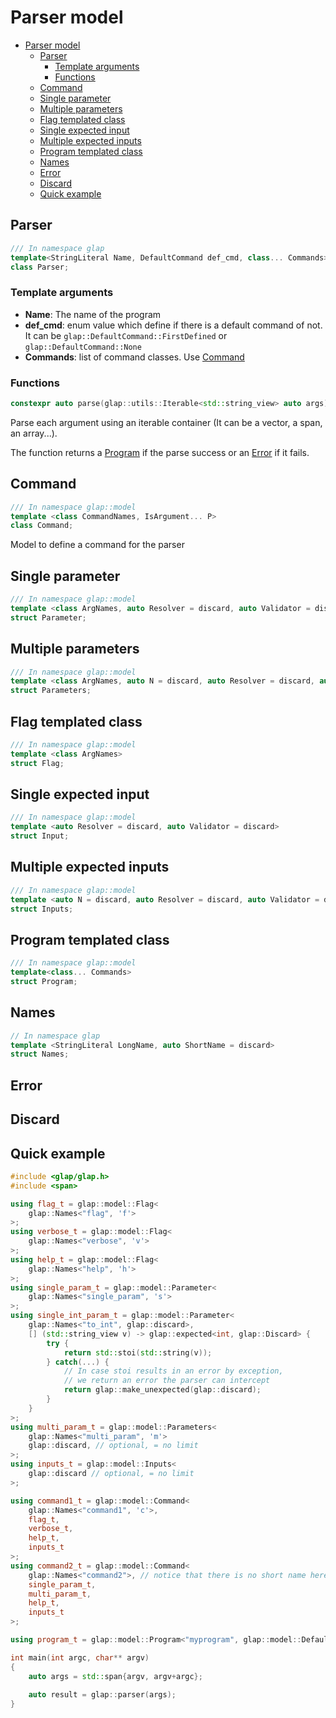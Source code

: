 # Parser model

- [Parser model](#parser-model)
  - [Parser](#parser)
    - [Template arguments](#template-arguments)
    - [Functions](#functions)
  - [Command](#command)
  - [Single parameter](#single-parameter)
  - [Multiple parameters](#multiple-parameters)
  - [Flag templated class](#flag-templated-class)
  - [Single expected input](#single-expected-input)
  - [Multiple expected inputs](#multiple-expected-inputs)
  - [Program templated class](#program-templated-class)
  - [Names](#names)
  - [Error](#error)
  - [Discard](#discard)
  - [Quick example](#quick-example)

## Parser

```cpp
/// In namespace glap
template<StringLiteral Name, DefaultCommand def_cmd, class... Commands>
class Parser;
```

### Template arguments

* **Name**: The name of the program
* **def_cmd**: enum value which define if there is a default command of not. It can be `glap::DefaultCommand::FirstDefined` or `glap::DefaultCommand::None`
* **Commands**: list of command classes. Use [Command](#command)

### Functions

```cpp
constexpr auto parse(glap::utils::Iterable<std::string_view> auto args) const -> PosExpected<model::Program<Commands...>>;
```
Parse each argument using an iterable container (It can be a vector, a span, an array...).

The function returns a [Program](#program-templated-class) if the parse success or an [Error](#error) if it fails.

## Command
```cpp
/// In namespace glap::model
template <class CommandNames, IsArgument... P>
class Command;
```
Model to define a command for the parser
## Single parameter
```cpp
/// In namespace glap::model
template <class ArgNames, auto Resolver = discard, auto Validator = discard>
struct Parameter;
```
## Multiple parameters
```cpp
/// In namespace glap::model
template <class ArgNames, auto N = discard, auto Resolver = discard, auto Validator = discard>
struct Parameters;
```
## Flag templated class
```cpp
/// In namespace glap::model
template <class ArgNames>
struct Flag;
```
## Single expected input
```cpp
/// In namespace glap::model
template <auto Resolver = discard, auto Validator = discard>
struct Input;
```
## Multiple expected inputs
```cpp
/// In namespace glap::model
template <auto N = discard, auto Resolver = discard, auto Validator = discard>
struct Inputs;
```

## Program templated class
```cpp
/// In namespace glap::model
template<class... Commands>
struct Program;
```

## Names

```cpp
// In namespace glap
template <StringLiteral LongName, auto ShortName = discard> 
struct Names;
```

## Error

## Discard

## Quick example

```cpp
#include <glap/glap.h>
#include <span>

using flag_t = glap::model::Flag<
    glap::Names<"flag", 'f'>
>;
using verbose_t = glap::model::Flag<
    glap::Names<"verbose", 'v'>
>;
using help_t = glap::model::Flag<
    glap::Names<"help", 'h'>
>;
using single_param_t = glap::model::Parameter<
    glap::Names<"single_param", 's'>
>;
using single_int_param_t = glap::model::Parameter<
    glap::Names<"to_int", glap::discard>,
    [] (std::string_view v) -> glap::expected<int, glap::Discard> { 
        try {
            return std::stoi(std::string(v)); 
        } catch(...) {
            // In case stoi results in an error by exception, 
            // we return an error the parser can intercept
            return glap::make_unexpected(glap::discard);
        }
    }
>;
using multi_param_t = glap::model::Parameters<
    glap::Names<"multi_param", 'm'>
    glap::discard, // optional, = no limit
>;
using inputs_t = glap::model::Inputs<
    glap::discard // optional, = no limit
>;

using command1_t = glap::model::Command<
    glap::Names<"command1", 'c'>, 
    flag_t, 
    verbose_t, 
    help_t, 
    inputs_t
>;
using command2_t = glap::model::Command<
    glap::Names<"command2">, // notice that there is no short name here
    single_param_t, 
    multi_param_t, 
    help_t, 
    inputs_t
>;

using program_t = glap::model::Program<"myprogram", glap::model::DefaultCommand::FirstDefined, command1_t, command2_t>;

int main(int argc, char** argv)
{
    auto args = std::span{argv, argv+argc};
    
    auto result = glap::parser(args);
}
```